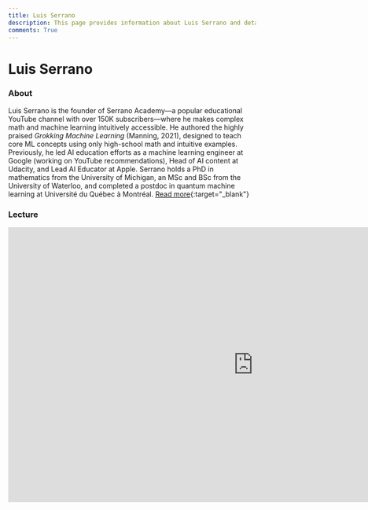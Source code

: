 ```yaml
---
title: Luis Serrano
description: This page provides information about Luis Serrano and details about his talk, including its recording and slides.
comments: True
---
```


# Luis Serrano

### About

Luis Serrano is the founder of Serrano Academy—a popular educational YouTube channel with over 150K subscribers—where he makes complex math and machine learning intuitively accessible. He authored the highly praised *Grokking Machine Learning* (Manning, 2021), designed to teach core ML concepts using only high-school math and intuitive examples. Previously, he led AI education efforts as a machine learning engineer at Google (working on YouTube recommendations), Head of AI content at Udacity, and Lead AI Educator at Apple. Serrano holds a PhD in mathematics from the University of Michigan, an MSc and BSc from the University of Waterloo, and completed a postdoc in quantum machine learning at Université du Québec à Montréal. [Read more](https://serrano.academy){:target="_blank"}

### Lecture

<iframe width="996" height="560" src="https://www.youtube.com/embed/eKJXinEmNfM" title="YouTube video player" frameborder="0" allow="accelerometer; autoplay; clipboard-write; encrypted-media; gyroscope; picture-in-picture; web-share" referrerpolicy="strict-origin-when-cross-origin" allowfullscreen></iframe>

<!-- ### Slides

<object class="pdf" 
        data="/assets/guests/adam_white.pdf"
        width="996"
        height="560">
</object>

[Download Slides](/assets/guests/adam_white.pdf){:target="_blank" .md-button .md-button--primary } -->
